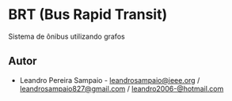 # BRT (Bus Rapid Transit)

Sistema de ônibus utilizando grafos

## Autor 
* Leandro Pereira Sampaio - leandrosampaio@ieee.org / leandrosampaio827@gmail.com / leandro2006-@hotmail.com
